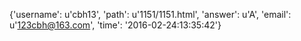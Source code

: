 {'username': u'cbh13', 'path': u'1151/1151.html', 'answer': u'A', 'email': u'123cbh@163.com', 'time': '2016-02-24:13:35:42'}